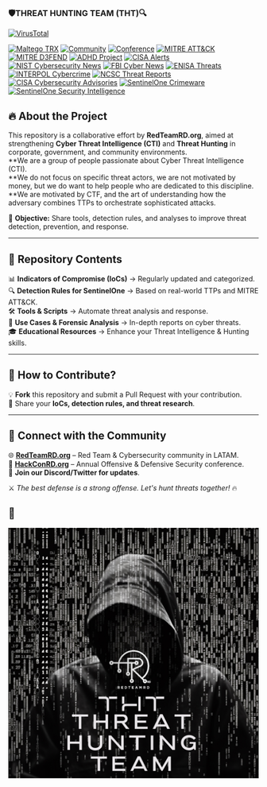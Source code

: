 ### 🛡️THREAT HUNTING TEAM (THT)🔍

[![VirusTotal](https://img.shields.io/badge/VirusTotal-Mc1Ranger-blue)](https://www.virustotal.com/gui/user/Mc1Ranger)

[![Maltego TRX](https://img.shields.io/badge/Maltego%20TRX-Transforms-yellow)](https://github.com/MaltegoTech/maltego-trx)
[![Community](https://img.shields.io/badge/Community-RedTeamRD.org-blue.svg)](https://redteamrd.org)
[![Conference](https://img.shields.io/badge/Event-HackConRD.org-red.svg)](https://hackconrd.org)
[![MITRE ATT&CK](https://img.shields.io/badge/Mapped%20to-MITRE%20ATT%26CK-orange.svg)](https://attack.mitre.org)
[![MITRE D3FEND](https://img.shields.io/badge/MITRE%20D3FEND-Defense%20Framework-purple)](https://d3fend.mitre.org/resources/)
[![ADHD Project](https://img.shields.io/badge/ADHD%20Project-Active%20Defense-black)](https://adhdproject.github.io/#!index.md)
[![CISA Alerts](https://img.shields.io/badge/CISA%20Alerts-Warning-red)](https://www.cisa.gov/stopransomware/alerts)
[![NIST Cybersecurity News](https://img.shields.io/badge/NIST%20Cyber%20News-Important-blue)](https://csrc.nist.gov/news)
[![FBI Cyber News](https://img.shields.io/badge/FBI%20Cyber%20News-Security-critical)](https://www.fbi.gov/investigate/cyber/news)
[![ENISA Threats](https://img.shields.io/badge/ENISA%20Threat%20Intel-Threats-orange)](https://www.enisa.europa.eu/news?f%5B0%5D=topics%3A526#contentList)
[![INTERPOL Cybercrime](https://img.shields.io/badge/INTERPOL%20Cybercrime-Response-green)](https://www.interpol.int/Crimes/Cybercrime/Cybercrime-threat-response)
[![NCSC Threat Reports](https://img.shields.io/badge/NCSC%20Threat%20Reports-Intel-darkblue)](https://www.ncsc.gov.uk/section/keep-up-to-date/threat-reports?q=&defaultTypes=report&sort=date%2Bdesc)
[![CISA Cybersecurity Advisories](https://img.shields.io/badge/CISA%20Cybersecurity-Advisories-red)](https://www.cisa.gov/news-events/cybersecurity-advisories)
[![SentinelOne Crimeware](https://img.shields.io/badge/SentinelOne-Crimeware-purple)](https://www.sentinelone.com/labs/category/crimeware/)
[![SentinelOne Security Intelligence](https://img.shields.io/badge/SentinelOne-Security%20Intel-black)](https://www.sentinelone.com/labs/category/security-intelligence/)

## 🔥 About the Project
This repository is a collaborative effort by **RedTeamRD.org**, aimed at strengthening **Cyber Threat Intelligence (CTI)** and **Threat Hunting** in corporate, government, and community environments.  
**We are a group of people passionate about Cyber ​​Threat Intelligence (CTI).  
**We do not focus on specific threat actors, we are not motivated by money, but we do want to help people who are dedicated to this discipline.  
**We are motivated by CTF, and the art of understanding how the adversary combines TTPs to orchestrate sophisticated attacks.  


📢 **Objective:** Share tools, detection rules, and analyses to improve threat detection, prevention, and response.

---

## 📌 Repository Contents
📊 **Indicators of Compromise (IoCs)** → Regularly updated and categorized.  
🔍 **Detection Rules for SentinelOne** → Based on real-world TTPs and MITRE ATT&CK.  
🛠️ **Tools & Scripts** → Automate threat analysis and response.  
📖 **Use Cases & Forensic Analysis** → In-depth reports on cyber threats.  
🎓 **Educational Resources** → Enhance your Threat Intelligence & Hunting skills.  

---

## 🚀 How to Contribute?
💡 **Fork** this repository and submit a Pull Request with your contribution.  
👥 Share your **IoCs, detection rules, and threat research**.  

---

## 📡 Connect with the Community  
🌐 **[RedTeamRD.org](https://redteamrd.org)** – Red Team & Cybersecurity community in LATAM.  
🎤 **[HackConRD.org](https://hackconrd.org)** – Annual Offensive & Defensive Security conference.  
🔗 **Join our Discord/Twitter for updates**.  

⚔️ *The best defense is a strong offense. Let's hunt threats together!* 🔥

## 📸  
<p align="center">
  <img src="https://raw.githubusercontent.com/MC1RANGER/Threat-Hunting-Team-THT-/main/THT%20Threat%20Hunting%20Team.png" alt="Threat Hunting Community" width="700">
</p>
